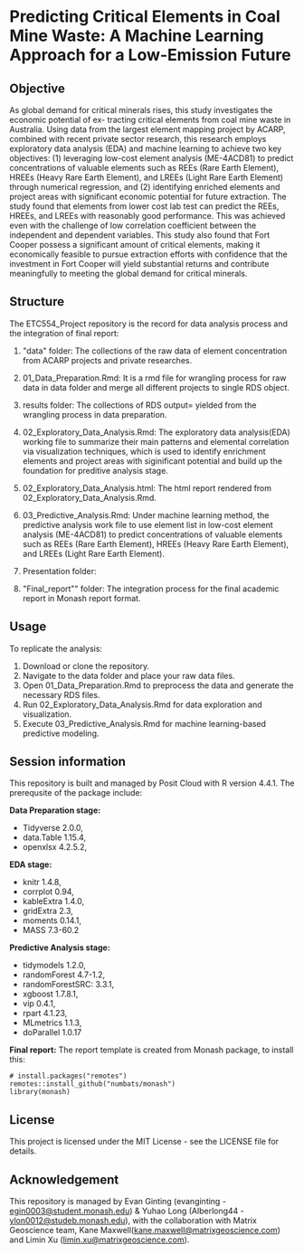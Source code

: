 # Predicting Critical Elements in Coal Mine Waste: A Machine Learning Approach for a Low-Emission Future

## Objective
As global demand for critical minerals rises, this study investigates the economic potential of ex-
tracting critical elements from coal mine waste in Australia. Using data from the largest element mapping project by ACARP, combined with recent private sector research, this research employs exploratory data analysis (EDA) and machine learning to achieve two key objectives: (1) leveraging low-cost element analysis (ME-4ACD81) to predict concentrations of valuable elements such as REEs (Rare Earth Element), HREEs (Heavy Rare Earth Element), and LREEs (Light Rare Earth Element) through numerical regression, and (2) identifying enriched elements and project areas with significant economic potential for future extraction. The study found that elements from lower cost lab test can predict the REEs, HREEs, and LREEs with reasonably good performance. This was achieved even with the challenge of low correlation coefficient between the independent and dependent variables. This study also found that Fort Cooper possess a significant amount of critical elements, making it economically feasible to pursue extraction efforts with confidence that the investment in Fort Cooper will yield substantial returns and contribute meaningfully to meeting the global demand for critical minerals.

## Structure
The ETC554_Project repository is the record for data analysis process and the integration of final report:

1. "data" folder: The collections of the raw data of element concentration from ACARP projects and private researches.

2. 01_Data_Preparation.Rmd: It is a rmd file for wrangling process for raw data in data folder and merge all different projects to single RDS object.

3. results folder: The collections of RDS output= yielded from the wrangling process in data preparation.

4. 02_Exploratory_Data_Analysis.Rmd: The exploratory data analysis(EDA) working file to summarize their main patterns and elemental correlation via visualization techniques, which is used to identify enrichment elements and project areas with siginificant potential and build up the foundation for preditive analysis stage.

5. 02_Exploratory_Data_Analysis.html: The html report rendered from 02_Exploratory_Data_Analysis.Rmd.

6. 03_Predictive_Analysis.Rmd:  Under machine learning method, the predictive analysis work file to use element list in low-cost element analysis (ME-4ACD81) to predict concentrations of valuable elements such as REEs
(Rare Earth Element), HREEs (Heavy Rare Earth Element), and LREEs (Light Rare Earth Element).

7. Presentation folder:

8. "Final_report"" folder: The integration process for the final academic report in Monash report format.

## Usage
To replicate the analysis:

1. Download or clone the repository.
2. Navigate to the data folder and place your raw data files.
3. Open 01_Data_Preparation.Rmd to preprocess the data and generate the necessary RDS files.
4. Run 02_Exploratory_Data_Analysis.Rmd for data exploration and visualization.
5. Execute 03_Predictive_Analysis.Rmd for machine learning-based predictive modeling.

## Session information
This repository is built and managed by Posit Cloud with R version 4.4.1. The prerequsite of the package include:

**Data Preparation stage:**

- Tidyverse 2.0.0,
- data.Table 1.15.4,
- openxlsx 4.2.5.2,

**EDA stage:**

- knitr 1.4.8,
- corrplot 0.94,
- kableExtra 1.4.0,
- gridExtra 2.3,
- moments 0.14.1,
- MASS 7.3-60.2

**Predictive Analysis stage:**

- tidymodels 1.2.0,
- randomForest 4.7-1.2,
- randomForestSRC: 3.3.1,
- xgboost 1.7.8.1,
- vip 0.4.1,
- rpart 4.1.23,
- MLmetrics 1.1.3,
- doParallel 1.0.17

**Final report:**
The report template is created from Monash package, to install this:

```
# install.packages("remotes")
remotes::install_github("numbats/monash")
library(monash)
```


## License
This project is licensed under the MIT License - see the LICENSE file for details.

## Acknowledgement
This repository is managed by Evan Ginting (evanginting - egin0003@student.monash.edu) & Yuhao Long (Alberlong44 - ylon0012@studeb.monash.edu), with the collaboration with Matrix Geoscience team, Kane Maxwell(kane.maxwell@matrixgeoscience.com) and Limin Xu (limin.xu@matrixgeoscience.com).
